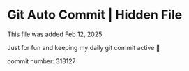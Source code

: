 # Git Auto Commit | Hidden File

This file was added Feb 12, 2025

Just for fun and keeping my daily git commit active 🤪

commit number: 318127
